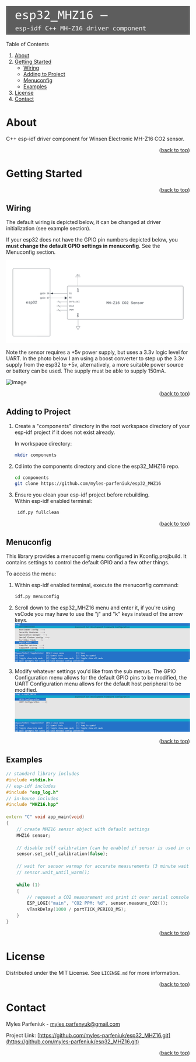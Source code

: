 <a name="readme-top"></a>
![image](README_images/esp32_MHZ16_banner.png)
<summary>Table of Contents</summary>
<ol>
<li>
    <a href="#about">About</a>
</li>
<li>
    <a href="#getting-started">Getting Started</a>
    <ul>
    <li><a href="#wiring">Wiring</a></li>
    <li><a href="#adding-to-project">Adding to Project</a></li>
    <li><a href="#menuconfig">Menuconfig</a></li>
    <li><a href="#examples">Examples</a></li>
    </ul>
</li>
<li><a href="#license">License</a></li>
<li><a href="#contact">Contact</a></li>
</ol>

# About
C++ esp-idf driver component for Winsen Electronic MH-Z16 CO2 sensor.
<p align="right">(<a href="#readme-top">back to top</a>)</p>

# Getting Started 
<p align="right">(<a href="#readme-top">back to top</a>)</p>

## Wiring 
The default wiring is depicted below, it can be changed at driver initialization (see example section).  

If your esp32 does not have the GPIO pin numbers depicted below, you **must change the default GPIO settings in menuconfig**. See the Menuconfig section.  

![image](README_images/wiring.png)  

Note the sensor requires a +5v power supply, but uses a 3.3v logic level for UART. In the photo below I am using a boost converter to step up the 3.3v supply from the esp32 to +5v, alternatively, a more suitable power source or battery can be used. The supply must be able to supply 150mA. 

![image](README_images/breadboard.png)

<p align="right">(<a href="#readme-top">back to top</a>)</p>

## Adding to Project
1. Create a "components" directory in the root workspace directory of your esp-idf project if it does not exist already.  

   In workspace directory:     
   ```sh
   mkdir components
   ```


2. Cd into the components directory and clone the esp32_MHZ16 repo.

   ```sh
   cd components
   git clone https://github.com/myles-parfeniuk/esp32_MHZ16
   ```

3. Ensure you clean your esp-idf project before rebuilding.  
   Within esp-idf enabled terminal:
   ```sh
    idf.py fullclean
   ```
<p align="right">(<a href="#readme-top">back to top</a>)</p>

## Menuconfig
This library provides a menuconfig menu configured in Kconfig.projbuild. It contains settings to control the default GPIO and a few other things.  

To access the menu:

1. Within esp-idf enabled terminal, execute the menuconfig command:
    ```sh
    idf.py menuconfig

2. Scroll down to the esp32_MHZ16 menu and enter it, if you're using vsCode you may have to use the "j" and "k" keys instead of the arrow keys.
    ![image](README_images/esp32_MHZ16_menuconfig_1.png)

3. Modify whatever settings you'd like from the sub menus. The GPIO Configuration menu allows for the default GPIO pins to be modified, the UART Configuration menu allows for the default host peripheral to be modified.
    ![image](README_images/esp32_MHZ16_menuconfig_2.png)
<p align="right">(<a href="#readme-top">back to top</a>)</p>

## Examples
```cpp
// standard library includes
#include <stdio.h>
// esp-idf includes
#include "esp_log.h"
// in-house includes
#include "MHZ16.hpp"

extern "C" void app_main(void)
{
    // create MHZ16 sensor object with default settings
    MHZ16 sensor;

    // disable self calibration (can be enabled if sensor is used in certain environments, see function header)
    sensor.set_self_calibration(false);

    // wait for sensor warmup for accurate measurements (3 minute wait if commented in)
    // sensor.wait_until_warm();

    while (1)
    {
        // requeset a CO2 measurement and print it over serial console
        ESP_LOGI("main", "CO2 PPM: %d", sensor.measure_CO2());
        vTaskDelay(1000 / portTICK_PERIOD_MS);
    }
}
```
<p align="right">(<a href="#readme-top">back to top</a>)</p>

# License

Distributed under the MIT License. See `LICENSE.md` for more information.
<p align="right">(<a href="#readme-top">back to top</a>)</p>

# Contact

Myles Parfeniuk - myles.parfenyuk@gmail.com

Project Link: [https://github.com/myles-parfeniuk/esp32_MHZ16.git](https://github.com/myles-parfeniuk/esp32_MHZ16.git)
<p align="right">(<a href="#readme-top">back to top</a>)</p>